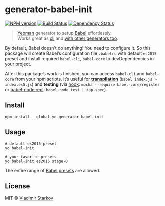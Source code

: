 # generator-babel-init

[![NPM version][npm-image]][npm-url]
[![Build Status][travis-image]][travis-url]
[![Dependency Status][depstat-image]][depstat-url]

> [Yeoman][yo] generator to setup [Babel][babel] effortlessly.  
> Works great as [cli](#usage) and [with other generators too](#composability).

By default, Babel doesn’t do anything! You need to configure it. So this package will create Babel’s configuration file `.babelrc` with default `es2015` preset and install required `babel-cli`, `babel-core` to devDependencies in your project.

After this package’s work is finished, you can access `babel-cli` and `babel-core` from your npm scripts. It’s useful for **[transpilation][babel-cli]** (`babel index.js > index.es5.js`) and **testing** (via [hook][babel-require]: `mocha --require babel-core/register` or [babel-node repl][babel-node]: `babel-node test | tap-spec`).

[yo]: http://yeoman.io/
[babel]: https://babeljs.io/
[babel-cli]: https://babeljs.io/docs/usage/cli/#babel
[babel-require]: https://babeljs.io/docs/setup/#babel_register
[babel-node]: https://babeljs.io/docs/usage/cli/#babel-node

## Install

    npm install --global yo generator-babel-init

## Usage

    # default es2015 preset
    yo babel-init

    # your favorite presets
    yo babel-init es2015 stage-0

The entire range of [Babel presets][babel-presets] are allowed.

[babel-presets]: http://babeljs.io/docs/plugins/#presets

## License

MIT © [Vladimir Starkov](https://iamstarkov.com)

[npm-url]: https://npmjs.org/package/generator-babel-init
[npm-image]: https://img.shields.io/npm/v/generator-babel-init.svg?style=flat

[travis-url]: https://travis-ci.org/iamstarkov/generator-babel-init
[travis-image]: https://img.shields.io/travis/iamstarkov/generator-babel-init.svg?style=flat

[depstat-url]: https://david-dm.org/iamstarkov/generator-babel-init
[depstat-image]: https://david-dm.org/iamstarkov/generator-babel-init.svg?style=flat
